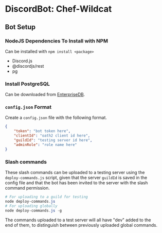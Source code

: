 # DiscordBot: Chef-Wildcat

## Bot Setup

### NodeJS Dependencies To Install with NPM
Can be installed with `npm install <package>`
 - Discord.js
 - @discordjs/rest
 - pg

### Install PostgreSQL
Can be downloaded from [EnterpriseDB](https://www.enterprisedb.com/downloads/postgres-postgresql-downloads).

### `config.json` Format
Create a `config.json` file with the following format.
```json
{
    "token": "bot token here",
    "clientId": "oath2 client id here",
    "guildId": "testing server id here",
    "adminRole": "role name here"
}
```

### Slash commands
These slash commands can be uploaded to a testing server using the `deploy-commands.js` script, given that the server `guildId` is saved in the config file and that the bot has been invited to the server with the slash command permission.

```powershell
# For uploading to a guild for testing
node deploy-commands.js
# For uploading globally
node deploy-commands.js -g
```

The commands uploaded to a test server will all have "dev" added to the end of them, to distinguish between previously uploaded global commands. 
